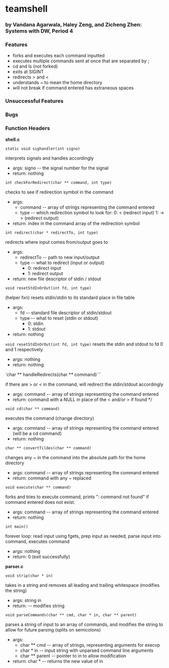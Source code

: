 # teamshell
### by Vandana Agarwala, Haley Zeng, and Zicheng Zhen: Systems with DW, Period 4

### Features
* forks and executes each command inputted
* executes multiple commands sent at once that are separated by ;
* cd and ls (not forked)
* exits at SIGINT
* redirects > and <
* understands ~ to mean the home directory
* will not break if command entered has extraneous spaces

### Unsuccessful Features

### Bugs

### Function Headers

__shell.c__

```static void sighandler(int signo)```

interprets signals and handles accordingly

* args: signo -- the signal number for the signal
* return: nothing

```int checkForRedirect(char ** command, int type)```

checks to see if redirection symbol in the command

* args:
  * command -- array of strings representing the  command entered
  * type -- which redirection symbol to look for:
             0: < (redirect input)
             1: -> > (redirect output)
* return: index in the command array of the redirection symbol

```int redirect(char * redirectTo, int type)```

redirects where input comes from/output goes to

* args:
  * redirectTo -- path to new input/output
  * type -- what to redirect (input or output)
    * 0: redirect input
    * 1: redirect output 
* return: new file descriptor of stdin / stdout

```void resetStdInOrOut(int fd, int type)```

(helper fxn) resets stdin/stdin to its standard place in file table

* args:
  * fd -- standard file descriptor of stdin/stdout
  * type -- what to reset (stdin or stdout)
    * 0: stdin
    * 1: stdout
* return: nothing

```void resetStdInOrOut(int fd, int type)```
resets the stdin and stdout to fd 0 and 1 respectively
* args: nothing
* return: nothing

`char ** handleRedirects(char ** command)```

if there are > or < in the command, will redirect the stdin/stdout accordingly

* args: command -- array of strings representing the command entered
* return: command with a NULL in place of the < and/or > if found */

```void cd(char ** command)```

executes the command (change directory)

* args: command -- array of strings representing the command entered (will be a cd command)
* return: nothing

```char ** convertTildes(char ** command)```

changes any ~ in the command into the absolute path for the home directory

* args: command -- array of strings representing the command entered
* return: command with any ~ replaced

```void execute(char ** command)```

forks and tries to execute command, prints "<command>: command not found" if command entered does not exist.

* args: command -- array of strings representing the command entered
* return: nothing

```int main()```

forever loop: read input using fgets, prep input as needed, parse input into command, executes command

* args: nothing
* return: 0 (exit successfully)

__parser.c__

```void strip(char * in)```

takes in a string and removes all leading and trailing whitespace (modifies the string)

* args: string in
* return: <void> -- modifies string

```void parseCommands(char ** cmd, char * in, char ** parent)```

parses a string of input to an array of commands, and modifies the string to allow for future parsing (splits on semicolons)

* args: 
  * char ** cmd -- array of strings, representing arguments for execvp 
  * char *  in -- input string with unparsed command line arguments
  * char ** parent -- pointer to in to allow modification
* return: char * -- returns the new value of in